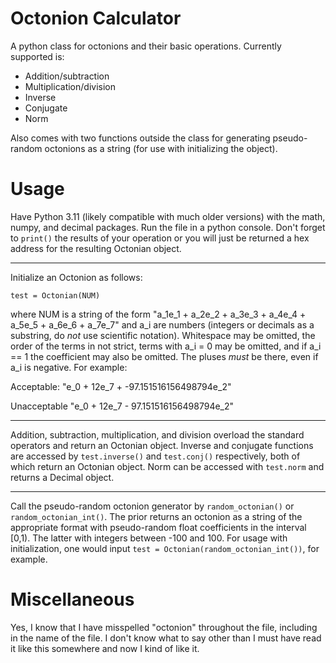# Octonion Calculator
A python class for octonions and their basic operations. Currently supported is:
* Addition/subtraction
* Multiplication/division
* Inverse
* Conjugate
* Norm

Also comes with two functions outside the class for generating pseudo-random octonions as a string (for use with initializing the object).

# Usage
Have Python 3.11 (likely compatible with much older versions) with the math, numpy, and decimal packages.
Run the file in a python console. Don't forget to ``print()`` the results of your operation or you will just be returned a hex address for the resulting Octonian object.

---

Initialize an Octonion as follows:

``test = Octonian(NUM)``

where NUM is a string of the form "a_1e_1 + a_2e_2 + a_3e_3 + a_4e_4 + a_5e_5 + a_6e_6 + a_7e_7" and a_i are numbers (integers or decimals as a substring, do *not* use scientific notation). Whitespace may be omitted, the order of the terms in not strict, terms with a_i = 0 may be omitted, and if a_i == 1 the coefficient may also be omitted. The pluses *must* be there, even if a_i is negative. For example:

Acceptable: "e_0 + 12e_7 + -97.151516156498794e_2"

Unacceptable "e_0 + 12e_7 - 97.151516156498794e_2"

---

Addition, subtraction, multiplication, and division overload the standard operators and return an Octonian object. Inverse and conjugate functions are accessed by ``test.inverse()`` and ``test.conj()`` respectively, both of which return an Octonian object. Norm can be accessed with ``test.norm`` and returns a Decimal object.

---

Call the pseudo-random octonion generator by ``random_octonian()`` or ``random_octonian_int()``. The prior returns an octonion as a string of the appropriate format with pseudo-random float coefficients in the interval [0,1). The latter with integers between -100 and 100. For usage with initialization, one would input ``test = Octonian(random_octonian_int())``, for example.

# Miscellaneous
Yes, I know that I have misspelled "octonion" throughout the file, including in the name of the file. I don't know what to say other than I must have read it like this somewhere and now I kind of like it.

